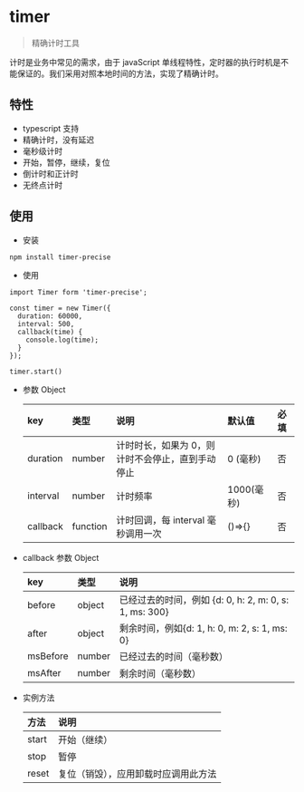 # timer

> 精确计时工具

计时是业务中常见的需求，由于 javaScript 单线程特性，定时器的执行时机是不能保证的。我们采用对照本地时间的方法，实现了精确计时。

## 特性

- typescript 支持
- 精确计时，没有延迟
- 毫秒级计时
- 开始，暂停，继续，复位
- 倒计时和正计时
- 无终点计时

## 使用

- 安装

```
npm install timer-precise
```

- 使用

```
import Timer form 'timer-precise';

const timer = new Timer({
  duration: 60000,
  interval: 500,
  callback(time) {
    console.log(time);
  }
});

timer.start()

```

- 参数 Object

  | key      | 类型     | 说明                                             | 默认值     | 必填 |
  | :------- | :------- | :----------------------------------------------- | :--------- | :--- |
  | duration | number   | 计时时长，如果为 0，则计时不会停止，直到手动停止 | 0 (毫秒)   | 否   |
  | interval | number   | 计时频率                                         | 1000(毫秒) | 否   |
  | callback | function | 计时回调，每 interval 毫秒调用一次               | ()=>{}     | 否   |

- callback 参数 Object

  | key      | 类型   | 说明                                                   |
  | :------- | :----- | :----------------------------------------------------- |
  | before   | object | 已经过去的时间，例如 {d: 0, h: 2, m: 0, s: 1, ms: 300} |
  | after    | object | 剩余时间，例如{d: 1, h: 0, m: 2, s: 1, ms: 0}          |
  | msBefore | number | 已经过去的时间（毫秒数）                               |
  | msAfter  | number | 剩余时间（毫秒数）                                     |

- 实例方法

  | 方法  | 说明                                 |
  | :---- | :----------------------------------- |
  | start | 开始（继续）                         |
  | stop  | 暂停                                 |
  | reset | 复位（销毁），应用卸载时应调用此方法 |
